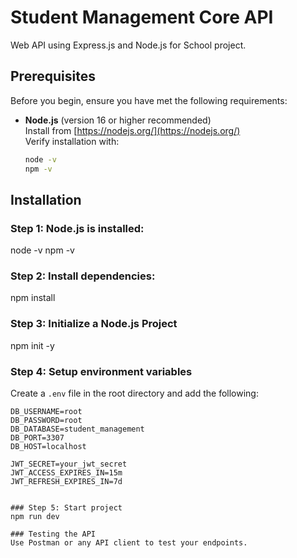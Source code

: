 # Student Management Core API
Web API using Express.js and Node.js  for School project.

## Prerequisites

Before you begin, ensure you have met the following requirements:

- **Node.js** (version 16 or higher recommended)  
  Install from [https://nodejs.org/](https://nodejs.org/)  
  Verify installation with:
  ```bash
  node -v
  npm -v


## Installation
### Step 1: Node.js is installed:
node -v
npm -v

###  Step 2: Install dependencies:
npm install

###  Step 3: Initialize a Node.js Project
npm init -y

### Step 4: Setup environment variables

Create a `.env` file in the root directory and add the following:

```env
DB_USERNAME=root
DB_PASSWORD=root
DB_DATABASE=student_management
DB_PORT=3307
DB_HOST=localhost

JWT_SECRET=your_jwt_secret
JWT_ACCESS_EXPIRES_IN=15m
JWT_REFRESH_EXPIRES_IN=7d


### Step 5: Start project 
npm run dev

### Testing the API
Use Postman or any API client to test your endpoints.







